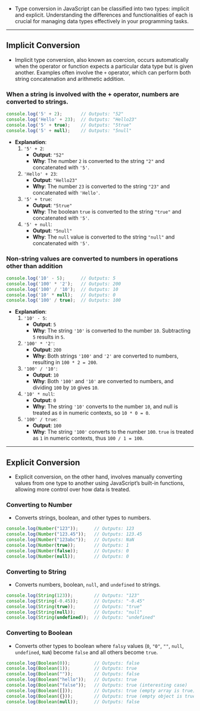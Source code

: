 - Type conversion in JavaScript can be classified into two types: implicit and explicit. Understanding the differences and functionalities of each is crucial for managing data types effectively in your programming tasks.

***
## Implicit Conversion
- Implicit type conversion, also known as coercion, occurs automatically when the operator or function expects a particular data type but is given another. Examples often involve the `+` operator, which can perform both string concatenation and arithmetic addition.

### When a string is involved with the + operator, numbers are converted to strings.
```js
console.log('5' + 2);       // Outputs: "52"
console.log('Hello' + 23);  // Outputs: "Hello23"
console.log('5' + true);    // Outputs: "5true"
console.log('5' + null);    // Outputs: "5null"
```
- **Explanation**:
	1. `'5' + 2`:
		- **Output**: `"52"`
		- **Why**: The number `2` is converted to the string `"2"` and concatenated with `'5'`.
	2. `'Hello' + 23`:
		- **Output**: `"Hello23"`
		- **Why**: The number `23` is converted to the string `"23"` and concatenated with `'Hello'`.
	3. `'5' + true`:
		- **Output**: `"5true"`
		- **Why**: The boolean `true` is converted to the string `"true"` and concatenated with `'5'`.
	3. `'5' + null`:
		- **Output**: `"5null"`
		- **Why**: The `null` value is converted to the string `"null"` and concatenated with `'5'`.

### Non-string values are converted to numbers in operations other than addition
```js
console.log('10' - 5);      // Outputs: 5
console.log('100' * '2');   // Outputs: 200
console.log('100' / '10');  // Outputs: 10
console.log('10' * null);   // Outputs: 0
console.log('100' / true);  // Outputs: 100
```
- **Explanation**:
	1. `'10' - 5`:
		- **Output**: `5`
		- **Why**: The string `'10'` is converted to the number `10`. Subtracting `5` results in `5`.
	2. `'100' * '2'`:
		- **Output**: `200`
		- **Why**: Both strings `'100'` and `'2'` are converted to numbers, resulting in `100 * 2 = 200`.
	3. `'100' / '10'`:
		- **Output**: ``10``
		- **Why**: Both `'100'` and `'10'` are converted to numbers, and dividing `100` by `10` gives `10`.
	4. `'10' * null`:
		- **Output**: `0`
		- **Why**: The string `'10'` converts to the number `10`, and null is treated as `0` in numeric contexts, so `10 * 0 = 0`.
	5. `'100' / true`:
		- **Output**: `100`
		- **Why**: The string `'100'` converts to the number `100`. `true` is treated as `1` in numeric contexts, thus `100 / 1 = 100`.

***
## Explicit Conversion
- Explicit conversion, on the other hand, involves manually converting values from one type to another using JavaScript’s built-in functions, allowing more control over how data is treated.

### Converting to Number
- Converts strings, boolean, and other types to numbers.
```js
console.log(Number("123"));      // Outputs: 123
console.log(Number("123.45"));   // Outputs: 123.45
console.log(Number("123abc"));   // Outputs: NaN
console.log(Number(true));       // Outputs: 1
console.log(Number(false));      // Outputs: 0
console.log(Number(null));       // Outputs: 0
```
### Converting to String
- Converts numbers, boolean, `null`, and `undefined` to strings.
```js
console.log(String(123));        // Outputs: "123"
console.log(String(-0.45));      // Outputs: "-0.45"
console.log(String(true));       // Outputs: "true"
console.log(String(null));       // Outputs: "null"
console.log(String(undefined));  // Outputs: "undefined"
```
### Converting to Boolean
- Converts other types to boolean where `falsy` values (`0`, `"0"`, `""`, `null`, `undefined`, `NaN`) become `false` and all others become `true`.
```js
console.log(Boolean(0));         // Outputs: false
console.log(Boolean(1));         // Outputs: true
console.log(Boolean(""));        // Outputs: false
console.log(Boolean("hello"));   // Outputs: true
console.log(Boolean("false"));   // Outputs: true (interesting case)
console.log(Boolean([]));        // Outputs: true (empty array is true)
console.log(Boolean({}));        // Outputs: true (empty object is true)
console.log(Boolean(null));      // Outputs: false
```
